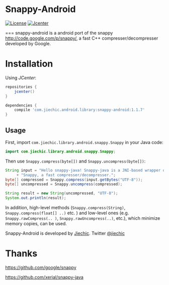 # Snappy-Android

[![License](https://img.shields.io/badge/License%20-Apache%202-337ab7.svg)](https://www.apache.org/licenses/LICENSE-2.0)
[![Jcenter](https://img.shields.io/badge/%20Jcenter%20-1.0.0-5bc0de.svg)](https://bintray.com/jiechic/android/rxservice/_latestVersion)

[^_^]:[![Methods](https://img.shields.io/badge/%20Methods%20%7C%20Size%20-%20239%20%7C%2040%20KB-d9534f.svg)](http://www.methodscount.com/?lib=com.jiechic.android.library%3Arxservice%3A1.0.0)
[^_^]:[![Maven](https://img.shields.io/badge/%20Maven%20-1.0.0-5bc0de.svg)](https://mvnrepository.com/artifact/com.akaita.java/rxservice/1.2.0)
[^_^]:[![Arsenal](https://img.shields.io/badge/%20Arsenal%20-%20RxService%20-4cae4c.svg?style=flat)](https://android-arsenal.com/details/1/6027)

===
snappy-android is a android port of the snappy
<http://code.google.com/p/snappy/>, a fast C++ compresser/decompresser developed by Google.

# Installation

Using *JCenter*:
```groovy
repositories {
    jcenter()
}

dependencies {
    compile 'com.jiechic.android.library:snappy-android:1.1.7'
}
```

## Usage
First, import `com.jiechic.library.android.snappy.Snappy` in your Java code:

```java
import com.jiechic.library.android.snappy.Snappy;
```

Then use `Snappy.compress(byte[])` and `Snappy.uncompress(byte[])`:

```java
String input = "Hello snappy-java! Snappy-java is a JNI-based wrapper of "
     + "Snappy, a fast compresser/decompresser.";
byte[] compressed = Snappy.compress(input.getBytes("UTF-8"));
byte[] uncompressed = Snappy.uncompress(compressed);

String result = new String(uncompressed, "UTF-8");
System.out.println(result);
```

In addition, high-level methods (`Snappy.compress(String)`, `Snappy.compress(float[] ..)` etc. ) and low-level ones (e.g. `Snappy.rawCompress(.. )`,  `Snappy.rawUncompress(..)`, etc.), which minimize memory copies, can be used.


Snappy-Android is developed by [Jiechic](http://www.jiechic.com/). Twitter  [@jiechic](http://twitter.com/#!/jiechic)

# Thanks

https://github.com/google/snappy

https://github.com/xerial/snappy-java
